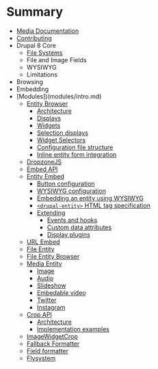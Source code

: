 # Summary

* [Media Documentation](README.md)
* [Contributing](contributing.md)
* Drupal 8 Core
   * [File Systems](core/file-systems.md)
   * File and Image Fields
   * WYSIWYG
   * Limitations
* Browsing
* Embedding
* [Modules])(modules/intro.md)
   * [Entity Browser](modules/entity_browser/intro.md)
       * [Architecture](modules/entity_browser/architecture.md)
       * [Displays](modules/entity_browser/displays.md)
       * [Widgets](modules/entity_browser/widgets.md)
       * [Selection displays](modules/entity_browser/selection_displays.md)
       * [Widget Selectors](modules/entity_browser/widget_selectors.md)
       * [Configuration file structure](modules/entity_browser/configuration.md)
       * [Inline entity form integration](modules/entity_browser/inline_entity_form.md)
   * [DropzoneJS](modules/dropzonejs/intro.md)
   * [Embed API](modules/embed/intro.md)
   * [Entity Embed](modules/entity_embed/README.md)
       * [Button configuration](entity_embed/button.md)
       * [WYSIWYG configuration](entity_embed/formats.md)
       * [Embedding an entity using WYSIWYG](entity_embed/wysiwyg.md)
       * [`<drupal-entity>` HTML tag specification](entity_embed/tag_specification.md)
       * [Extending](entity_embed/INTEGRATION.md)
           * [Events and hooks](entity_embed/events_hooks.md)
           * [Custom data attributes](entity_embed/data_attributes.md)
           * [Display plugins](entity_embed/display_plugins.md)
   * [URL Embed](modules/url_embed/intro.md)
   * [File Entity](modules/file_entity/intro.md)
   * [File Entity Browser](modules/file_browser/README.md)
   * [Media Entity](modules/media_entity/intro.md)
       * [Image](modules/media_entity/image.md)
       * [Audio](modules/media_entity/audio.md)
       * [Slideshow](modules/media_entity/slideshow.md)
       * [Embedable video](modules/media_entity/embeddable_video.md)
       * [Twitter](modules/media_entity/twitter.md)
       * [Instagram](modules/media_entity/instagram.md)
   * [Crop API](modules/crop/intro.md)
       * [Architecture](modules/crop/architecture.md)
       * [Implementation examples](modules/crop/Implementation_examples.md)
   * [ImageWidgetCrop](modules/image_widget_crop/intro.md)
   * [Fallback Formatter]((modules/fallback_formatter/intro.md))
   * [Field formatter](modules/field_formatter/intro.md)
   * [Flysystem](modules/flysystem/intro.md)

